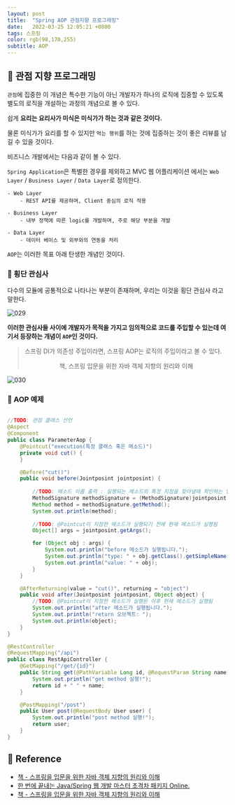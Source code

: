 ```yaml
---
layout: post 
title:  "Spring AOP 관점지향 프로그래밍"
date:   2022-03-25 12:05:21 +0800 
tags: 스프링 
color: rgb(98,170,255)
subtitle: AOP
--- 
```


## 🚀 관점 지향 프로그래밍

`관점`에 집중한 이 개념은 특수한 기능이 아닌 개발자가 하나의 로직에 집중할 수 있도록 별도의 로직을 개설하는 과정의 개념으로 볼 수 있다.

쉽게 **요리는 요리사가 미식은 미식가가 하는 것과 같은 것이다.** 

물론 미식가가 요리를 할 수 있지만 `먹는 행위`를 하는 것에 집중하는 것이 좋은 리뷰를 남길 수 있을 것이다.


비즈니스 개발에서는 다음과 같이 볼 수 있다.

`Spring Application`은 특별한 경우를 제외하고 MVC 웹 어플리케이션 에서는 `Web Layer` / `Business Layer` / `Data Layer`로 정의한다.

```
- Web Layer
    - REST API를 제공하며, Client 중심의 로직 적용

- Business Layer
    - 내부 정책에 따른 logic를 개발하며, 주로 해당 부분을 개발

- Data Layer
    - 데이터 베이스 및 외부와의 연동을 처리
```

`AOP`는 이러한 목표 아래 탄생한 개념인 것이다.

### 🌠 횡단 관심사

다수의 모듈에 공통적으로 나타나는 부분이 존재하며, 우리는 이것을 횡단 관심사 라고 말한다.

![029](https://user-images.githubusercontent.com/65659478/160230827-6d90b6ec-56fc-4dae-badc-5a2ac6c05262.jpg)

**이러한 관심사들 사이에 개발자가 목적을 가지고 임의적으로 코드를 주입할 수 있는데 여기서 등장하는 개념이 `AOP`인 것이다.**

> 스프링 DI가 의존성 주입이라면, 스프링 AOP는 로직의 주입이라고 볼 수 있다.
> 
>  <center>책, 스프링 입문을 위한 자바 객체 지향의 원리와 이해</center>

![030](https://user-images.githubusercontent.com/65659478/160230970-432ed18d-3d73-487b-9653-891d5d9e027b.jpg)

### 🌠 AOP 예제

```java

//TODO: 관점 클래스 선언
@Aspect
@Component
public class ParameterAop {
    @Pointcut("execution(특정 클래스 혹은 메소드)")
    private void cut() {
    }

    @Before("cut()")
    public void before(Jointposint jointposint) {
        
        //TODO: 메소드 이름 출력 : 실행되는 메소드의 특정 지점을 찾아낼때 학인하는 방법 
        MethodSignature methodSignature = (MethodSignature)jointposint.getSignature();
        Method method = methodSignature.getMethod();
        System.out.println(method);
        
        //TODO: @Pointcut이 지정한 메소드가 실행되기 전에 현재 메소드가 실행됨
        Object[] args = jointposint.getArgs();

        for (Object obj : args) {
            System.out.println("before 메소드가 실행됩니다.");
            System.out.println("type: " + obj.getClass().getSimpleName());
            System.out.println("value: " + obj);
        }
    }

    @AfterReturning(value = "cut()", returning = "object")
    public void after(Jointposint jointposint, Object object) {
        //TODO: @Pointcut이 지정한 메소드가 실행된 이후 현재 메소드가 실행됨
        System.out.println("after 메소드가 실행됩니다.");
        System.out.println("return 오브젝트: ");
        System.out.println(object);
    }
}

@RestController
@RequestMapping("/api")
public class RestApiController {
    @GetMapping("/get/{id}")
    public String get(@PathVariable Long id, @RequestParam String name) {
        System.out.println("get method 실행!");
        return id + " " + name;
    }

    @PostMapping("/post")
    public User post(@RequestBody User user) {
        System.out.println("post method 실행!");
        return user;
    }
}
```




## 🧾 Reference

- [책 - 스프링을 입문을 위한 자바 객체 지향의 원리와 이해](https://www.aladin.co.kr/shop/wproduct.aspx?ItemId=55641908)
- [한 번에 끝내는 Java/Spring 웹 개발 마스터 초격차 패키지 Online.]()
- [책 - 스프링을 입문을 위한 자바 객체 지향의 원리와 이해](https://www.aladin.co.kr/shop/wproduct.aspx?ItemId=55641908)